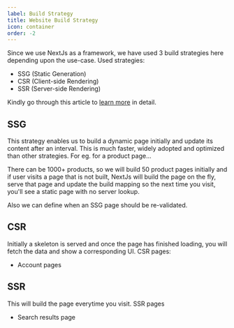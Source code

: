 ```yaml
---
label: Build Strategy
title: Website Build Strategy
icon: container
order: -2
---
```


Since we use NextJs as a framework, we have used 3 build strategies here depending upon the use-case. Used strategies:
- SSG (Static Generation)
- CSR (Client-side Rendering)
- SSR (Server-side Rendering)

Kindly go through this article to [learn more](https://vercel.com/blog/nextjs-server-side-rendering-vs-static-generation) in detail.

## SSG
This strategy enables us to build a dynamic page initially and update its content after an interval. This is much faster, widely adopted and optimized than other strategies. For eg. for a product page...

There can be 1000+ products, so we will build 50 product pages initially and if user visits a page that is not built, NextJs will build the page on the fly, serve that page and update the build mapping so the next time you visit, you'll see a static page with no server lookup. 

Also we can define when an SSG page should be re-validated.

## CSR
Initially a skeleton is served and once the page has finished loading, you will fetch the data and show a corresponding UI. CSR pages:
- Account pages

## SSR
This will build the page everytime you visit. SSR pages
- Search results page
